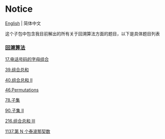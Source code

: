 # Notice
[English](https://github.com/cartoonYu/LeetCodeSolution/blob/master/src/main/java/org/LeetcodeSolution/BackTracking/README.md) | 简体中文

这个子包中包含我目前解出的所有关于回溯算法方面的题目，以下是具体题目列表

### [回溯算法](https://github.com/cartoonYu/LeetCodeSolution/blob/master/src/main/java/org/LeetcodeSolution/BackTracking)
[17.电话号码的字母组合](https://github.com/cartoonYu/LeetCodeSolution/blob/master/src/main/java/org/LeetcodeSolution/BackTracking/Solution17.java)

[39.组合总和](https://github.com/cartoonYu/LeetCodeSolution/blob/master/src/main/java/org/LeetcodeSolution/BackTracking/Solution39.java)

[40.组合总和 II](https://github.com/cartoonYu/LeetCodeSolution/blob/master/src/main/java/org/LeetcodeSolution/BackTracking/Solution40.java)

[46.Permutations](https://github.com/cartoonYu/LeetCodeSolution/blob/master/src/main/java/org/LeetcodeSolution/BackTracking/Solution46.java)

[78.子集](https://github.com/cartoonYu/LeetCodeSolution/blob/master/src/main/java/org/LeetcodeSolution/BackTracking/Solution78.java)

[90.子集 II](https://github.com/cartoonYu/LeetCodeSolution/blob/master/src/main/java/org/LeetcodeSolution/BackTracking/Solution90.java)

[216.组合总和 III](https://github.com/cartoonYu/LeetCodeSolution/blob/master/src/main/java/org/LeetcodeSolution/BackTracking/Solution216.java)

[1137.第 N 个泰波那契数](https://github.com/cartoonYu/LeetCodeSolution/blob/master/src/main/java/org/LeetcodeSolution/BackTracking/Solution1137.java)